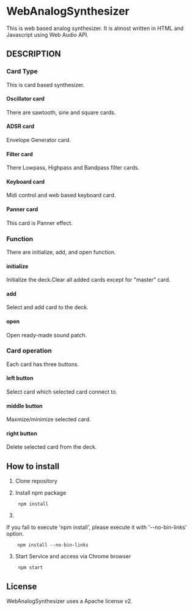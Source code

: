 # WebAnalogSynthesizer
This is web based analog synthesizer.
It is almost written in HTML and Javascript using Web Audio API.

## DESCRIPTION

### Card Type
This is card based synthesizer.

#### Oscillator card

  There are sawtooth, sine and square cards.

#### ADSR card

  Envelope Generator card.

#### Filter card

  There Lowpass, Highpass and Bandpass filter cards.

#### Keyboard card

  Midi control and web based keyboard card.

#### Panner card

  This card is Panner effect.
  

### Function
There are initialize, add, and open function.
#### initialize

  Initialize the deck.Clear all added cards except for "master" card.

#### add

  Select and add card to the deck.
  
#### open 

  Open ready-made sound patch.


### Card operation
Each card has three buttons.
#### left button

  Select card which selected card connect to.

#### middle button

  Maxmize/minimize selected card.

#### right button

  Delete selected card from the deck.

## How to install
1. Clone repository

2. Install npm package

        npm install
       
3. 
  If you fail to execute 'npm install', please execute it with '--no-bin-links' option.

        npm install --no-bin-links

3. Start Service and access via Chrome browser

        npm start

## License
WebAnalogSynthesizer uses a Apache license v2. 
